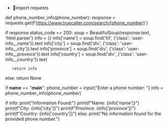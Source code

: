 - 👋import requests

def phone_number_info(phone_number):
   response = requests.get(f'https://www.truecaller.com/search/{phone_number}')

   if response.status_code == 200:
       soup = BeautifulSoup(response.text, 'html.parser')
       info = {}
       info['name'] = soup.find('h1', {'class': 'user-info__name'}).text
       info['city'] = soup.find('div', {'class': 'user-info__city'}).text
       info['province'] = soup.find('div', {'class': 'user-info__province'}).text
       info['country'] = soup.find('div', {'class': 'user-info__country'}).text

       return info
   else:
       return None

if __name__ == "__main__":
   phone_number = input("Enter a phone number: ")
   info = phone_number_info(phone_number)

   if info:
       print("Information Found:")
       print(f"Name: {info['name']}")
       print(f"City: {info['city']}")
       print(f"Province: {info['province']}")
       print(f"Country: {info['country']}")
   else:
       print("No information found for the provided phone number.") 
